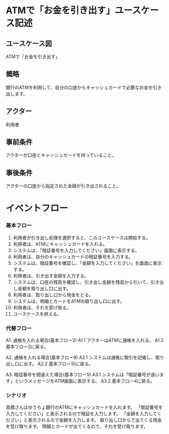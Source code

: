 # ATMで「お金を引き出す」ユースケース記述
## ユースケース図
ATMで「お金を引き出す」
## 概略
銀行のATMを利用して、自分の口座からキャッシュカードで必要なお金を引き出します。
## アクター
利用者
## 事前条件
アクターが口座とキャッシュカードを持っていること。
## 事後条件
アクターの口座から指定された金額が引き出されること。
# イベントフロー
### 基本フロー
1. 利用者が引き出し処理を選択すると、このユースケースは開始する。
2. 利用者は、ATMにキャッシュカードを入れる。
3. システムは、「暗証番号を入力してください」画面に表示する。
4. 利用者は、自分のキャッシュカードの暗証番号を入力する。
5. システムは、暗証番号を確認し、「金額を入力してください」を画面に表示する。
6. 利用者は、引き出す金額を入力する。
7. システムは、口座の残高を確認し、引き出し金額を残高から引いて、引き出し金額を取り出し口に出す。
8. 利用者は、取り出し口から現金をとる。
9. システムは、明細とカードをATMの取り出し口に出す。
10. 利用者は、それを受け取る。
11. ユースケースを終える。
### 代替フロー
A1. 通帳を入れる場合(基本フロー2)
A1.1 アクターはATMに通帳を入れる。
A1.2 基本フロー2に戻る。

A2. 通帳を入れる場合(基本フロー9)
A2.1 システムは通帳に取引を記帳し、取り出し口に出す。
A2.2 基本フロー10に戻る。

A3. 暗証番号を間違えた場合(基本フロー5)
A3.1 システムは「暗証番号が違います」というメッセージをATM画面に表示する。
A3.2 基本フロー4に戻る。
### シナリオ
高橋さんはゆうちょ銀行のATMにキャッシュカードを入れます。
「暗証番号を入力してください」と表示されるので暗証を入力します。
「金額を入力してください」と表示されるので金額を入力します。
取り出し口からで出てくる現金を受け取ります。
明細とカードが出てくるので、それを受け取ります。